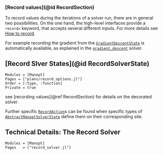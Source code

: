 
### [Record values](@id RecordSection)

To record values during the iterations of a solver run, there are in general two possibilities.
On the one hand, the high-level interfaces provide a `record=` keyword, that accepts several different inputs. For more details see [How to record](../tutorials/HowToRecord.md).

For example recording the gradient from the [`GradientDescentState`](@ref) is
automatically available, as explained in the [`gradient_descent`](@ref) solver.

## [Record Slver States](@id RecordSolverState)

```@autodocs
Modules = [Manopt]
Pages = ["plans/record_options.jl"]
Order = [:type, :function]
Private = true
```

see [recording values](@ref RecordSection) for details on the decorated solver.

Further specific [`RecordAction`](@ref)s can be found when specific types of [`AbstractManoptSolverState`](@ref) define them on their corresponding site.

## Technical Details: The Record Solver
```@autodocs
Modules = [Manopt]
Pages   = ["record_solver.jl"]
```